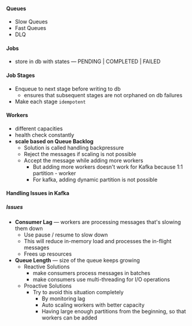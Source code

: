 #### Queues
- Slow Queues
- Fast Queues
- DLQ

#### Jobs
- store in db with states — PENDING | COMPLETED | FAILED

#### Job Stages
- Enqueue to next stage before writing to db
	- ensures that subsequent stages are not orphaned on db failures
- Make each stage `idempotent`

#### Workers
- different capacities 
- health check constantly
- **scale based on Queue Backlog**
	- Solution is called handling backpressure
	- Reject the messages if scaling is not possible
	- Accept the message while adding more workers
		- But adding more workers doesn't work for Kafka because 1:1 partition - worker
		- For kafka, adding dynamic partition is not possible

#### Handling Issues in Kafka
##### Issues
- **Consumer Lag** — workers are processing messages that's slowing them down
	- Use pause / resume to slow down
	- This will reduce in-memory load and processes the in-flight messages
	- Frees up resources
- **Queue Length** — size of the queue keeps growing
	- Reactive Solutions
		- make consumers process messages in batches 
		- make consumers use multi-threading for I/O operations
	- Proactive Solutions
		- Try to avoid this situation completely
			- By monitoring lag
			- Auto scaling workers with better capacity
			- Having large enough partitions from the beginning, so that workers can be added